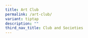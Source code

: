 ```yaml
---
title: Art Club
permalink: /art-club/
variant: tiptap
description: ""
third_nav_title: Club and Societies
---
```

